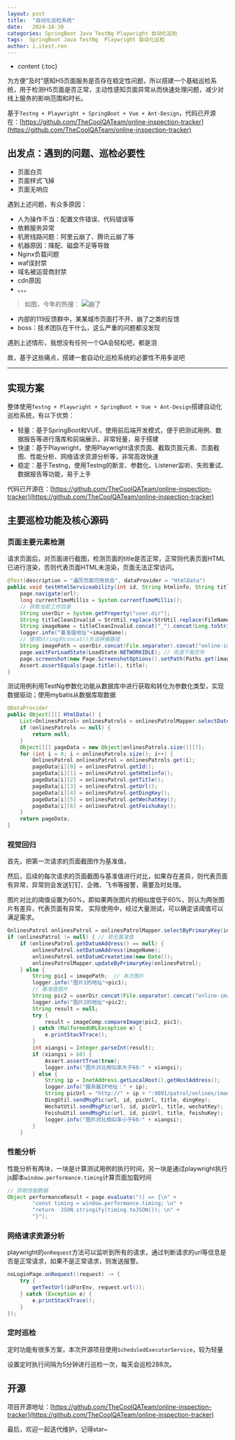 ```yaml
---
layout: post
title:  "自动化巡检系统"
date:   2024-10-30
categories: SpringBoot Java TestNg Playwright 自动化巡检
tags:  SpringBoot Java TestNg  Playwright 自动化巡检
author: i.itest.ren
---
```


* content
{:toc}

为方便“及时”感知H5页面服务是否存在稳定性问题，所以搭建一个基础巡检系统，用于检测H5页面是否正常，主动性感知页面异常从而快速处理问题，减少对线上服务的影响范围和时长。

基于`Testng + Playwright + SpringBoot + Vue + Ant-Design`，代码已开源在：[https://github.com/TheCoolQATeam/online-inspection-tracker](https://github.com/TheCoolQATeam/online-inspection-tracker)






## 出发点：遇到的问题、巡检必要性
- 页面白页
- 页面样式飞掉
- 页面无响应

遇到上述问题，有众多原因：
- 人为操作不当：配置文件错误、代码错误等
- 依赖服务异常
- 机房线路问题：阿里云崩了、腾讯云崩了等
- 机器原因：降配、磁盘不足等导致
- Nginx负载问题
- waf误封禁
- 域名被运营商封禁
- cdn原因
- 。。。

> 如图，今年的热搜：
![崩了](https://img.1024996.xyz/output.png)


- 内部的119反馈群中，某某城市页面打不开、崩了之类的反馈
- boss：技术团队在干什么，这么严重的问题都没发现

遇到上述情形，我想没有任何一个QA会轻松吧，都是泪

故，基于这些痛点，搭建一套自动化巡检系统的必要性不用多说吧

---

## 实现方案
整体使用`Testng + Playwright + SpringBoot + Vue + Ant-Design`搭建自动化巡检系统，有以下优势：
- 轻量：基于SpringBoot和VUE，使用前后端开发模式，便于把测试用例、数据报告等进行落库和前端展示，非常轻量，易于搭建
- 快速：基于Playwright，使用Playwright请求页面、截取页面元素、页面截图、性能分析、网络请求资源分析等，非常高效快速
- 稳定：基于Testng，使用Testng的断言、参数化、Listener监听、失败重试、数据报告等功能，易于上手

代码已开源在：[https://github.com/TheCoolQATeam/online-inspection-tracker](https://github.com/TheCoolQATeam/online-inspection-tracker)

## 主要巡检功能及核心源码

### 页面主要元素检测
请求页面后，对页面进行截图，检测页面的title是否正常，正常则代表页面HTML已进行渲染，否则代表页面HTML未渲染，页面无法正常访问。

```java
@Test(description = "遍历页面可用状态", dataProvider = "HtmlData")
public void testHtmlServiceability(int id, String htmlinfo, String title, String url, String dingKey, String wechatKey, String feishuKey) throws FileNotFoundException, UnknownHostException {
    page.navigate(url);
    long currentTimeMillis = System.currentTimeMillis();
    // 获取当前工作目录
    String userDir = System.getProperty("user.dir");
    String titleCleanInvalid = StrUtil.replace(StrUtil.replace(FileNameUtil.cleanInvalid(title), " ", "_"), "\t", "");
    String imageName = titleCleanInvalid.concat("_").concat(Long.toString(currentTimeMillis));
    logger.info("基准值地址"+imageName);
    // 使用String的concat()方法拼接路径
    String imagePath = userDir.concat(File.separator).concat("online-images").concat(File.separator).concat(imageName).concat(".png");
    page.waitForLoadState(LoadState.NETWORKIDLE); // 资源下载完毕
    page.screenshot(new Page.ScreenshotOptions().setPath(Paths.get(imagePath)));
    Assert.assertEquals(page.title(), title);
}
```

测试用例利用TestNg参数化功能从数据库中进行获取和转化为参数化类型，实现数据驱动；使用mybatis从数据库取数据
```java
@DataProvider
public Object[][] HtmlData() {
    List<OnlinesPatrol> onlinesPatrols = onlinesPatrolMapper.selectDate();
    if (onlinesPatrols == null) {
        return null;
    }
    Object[][] pageData = new Object[onlinesPatrols.size()][7];
    for (int i = 0; i < onlinesPatrols.size(); i++) {
        OnlinesPatrol onlinesPatrol = onlinesPatrols.get(i);
        pageData[i][0] = onlinesPatrol.getId();
        pageData[i][1] = onlinesPatrol.getHtmlinfo();
        pageData[i][2] = onlinesPatrol.getTitle();
        pageData[i][3] = onlinesPatrol.getUrl();
        pageData[i][4] = onlinesPatrol.getDingKey();
        pageData[i][5] = onlinesPatrol.getWechatKey();
        pageData[i][6] = onlinesPatrol.getFeishuKey();
    }
    return pageData;
}
```

### 视觉回归

首先，把第一次请求的页面截图作为基准值，

然后，后续的每次请求的页面截图与基准值进行对比，如果存在差异，则代表页面有异常，异常则会发送钉钉、企微、飞书等报警，需要及时处理。

图片对比的阈值设置为60%，即如果两张图片的相似度低于60%，则认为两张图片有差异，代表页面有异常。
实际使用中，经过大量测试，可以确定该阈值可以满足需求。

```java
OnlinesPatrol onlinesPatrol = onlinesPatrolMapper.selectByPrimaryKey(id);
if (onlinesPatrol != null) { // 若无基准值
    if (onlinesPatrol.getDatumAddress() == null) {
        onlinesPatrol.setDatumAddress(imageName);
        onlinesPatrol.setDatumCreatetime(new Date());
        onlinesPatrolMapper.updateByPrimaryKey(onlinesPatrol);
    } else {
        String pic1 = imagePath;  // 本次图片
        logger.info("图片1的地址"+pic1);
        // 基准值图片
        String pic2 = userDir.concat(File.separator).concat("online-images").concat(File.separator).concat(onlinesPatrol.getDatumAddress()).concat(".png");//线上运行获取图片地址
        logger.info("图片2的地址"+pic2);
        String result = null;
        try {
            result = imageComp.compareImage(pic2, pic1);
        } catch (MalformedURLException e) {
            e.printStackTrace();
        }
        int xiangsi = Integer.parseInt(result);
        if (xiangsi > 60) {
            Assert.assertTrue(true);
            logger.info("图片对比相似率大于60:" + xiangsi);
        } else {
            String ip = InetAddress.getLocalHost().getHostAddress();
            logger.info("服务器IP地址：" + ip);
            String picUrl = "http://" + ip + ":9091/patrol/onlines/images?imageName=" + imageName;
            DingUtil.sendMsgPic(url, id, picUrl, title, dingKey);
            WechatUtil.sendMsgPic(url, id, picUrl, title, wechatKey);
            FeishuUtil.sendMsgPic(url, id, picUrl, title, feishuKey);
            logger.info("图片对比相似率小于60:" + xiangsi);
        }
    }
```

### 性能分析
性能分析有两块，一块是计算测试用例的执行时间，另一块是通过playwright执行js脚本`window.performance.timing`计算页面加载时间

```java
// 获取性能数据
Object performanceResult = page.evaluate("() => {\n" +
        "const timing = window.performance.timing; \n" +
        "return  JSON.stringify(timing.toJSON()); \n" +
        "}");
```

### 网络请求资源分析
playwright的`onRequest`方法可以监听到所有的请求，通过判断请求的url等信息是否是正常请求，如果不是正常请求，则发送报警。
```java
noLoginPage.onRequest((request) -> {
    try {
        getTestUrl(idForEnv, request.url());
    } catch (Exception e) {
        e.printStackTrace();
    }
});
```

### 定时巡检
定时功能有很多方案，本次开源项目使用`ScheduledExecutorService`，较为轻量

设置定时执行间隔为5分钟进行巡检一次，每天会巡检288次。

## 开源
项目开源地址：[https://github.com/TheCoolQATeam/online-inspection-tracker](https://github.com/TheCoolQATeam/online-inspection-tracker)

最后，欢迎一起迭代维护，记得star~